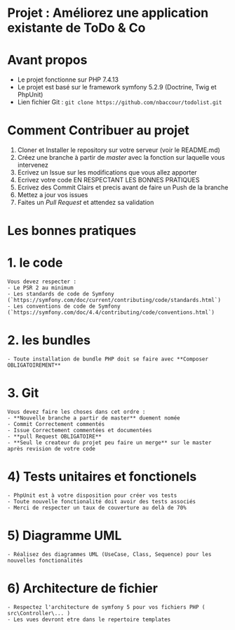 # Projet : Améliorez une application existante de ToDo & Co


# Avant propos
- Le projet fonctionne sur PHP 7.4.13
- Le projet est basé sur le framework symfony 5.2.9 (Doctrine, Twig et PhpUnit)
- Lien fichier Git : `git clone https://github.com/nbaccour/todolist.git`

# Comment Contribuer au projet

1. Cloner et Installer le repository sur votre serveur (voir le README.md)
2. Créez une branche à partir de *master* avec la fonction sur laquelle vous intervenez
3. Ecrivez un Issue sur les modifications que vous allez apporter
4. Ecrivez votre code EN RESPECTANT LES BONNES PRATIQUES
5. Ecrivez des Commit Clairs et precis avant de faire un Push de la branche
5. Mettez a jour vos issues
5. Faites un *Pull Request* et attendez sa validation

# Les bonnes pratiques 

   #  1. le code
    Vous devez respecter :
    - Le PSR 2 au minimum
    - Les standards de code de Symfony (`https://symfony.com/doc/current/contributing/code/standards.html`)
    - Les conventions de code de Symfony (`https://symfony.com/doc/4.4/contributing/code/conventions.html`)

   # 2. les bundles
    - Toute installation de bundle PHP doit se faire avec **Composer OBLIGATOIREMENT**

   # 3. Git
    Vous devez faire les choses dans cet ordre : 
    - **Nouvelle branche a partir de master** duement nomée
    - Commit Correctement commentés
    - Issue Correctement commentées et documentées
    - **pull Request OBLIGATOIRE**
    - **Seul le createur du projet peu faire un merge** sur le master après revision de votre code

   # 4) Tests unitaires et fonctionels
    - PhpUnit est à votre disposition pour créer vos tests
    - Toute nouvelle fonctionalité doit avoir des tests associés
    - Merci de respecter un taux de couverture au delà de 70%

   # 5) Diagramme UML
    - Réalisez des diagrammes UML (UseCase, Class, Sequence) pour les  nouvelles fonctionalités

   # 6) Architecture de fichier
    - Respectez l'architecture de symfony 5 pour vos fichiers PHP ( src\Controller\... )
    - Les vues devront etre dans le repertoire templates



